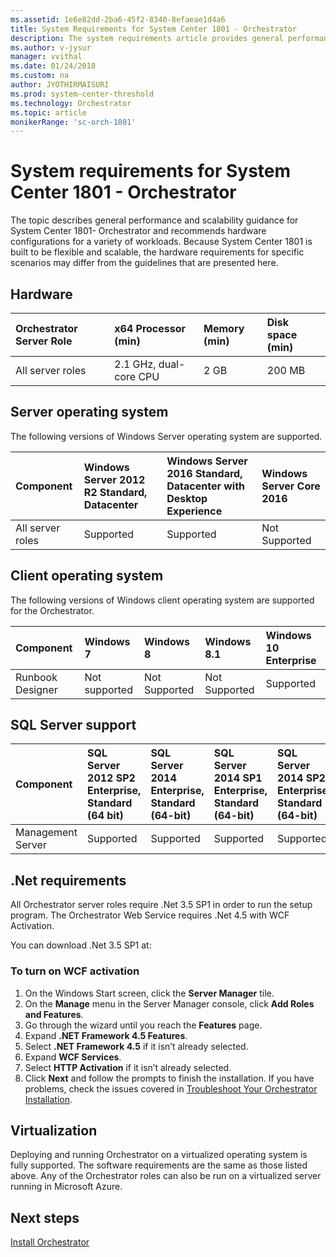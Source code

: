 ```yaml
---
ms.assetid: 1e6e82dd-2ba6-45f2-8340-8efaeae1d4a6
title: System Requirements for System Center 1801 - Orchestrator
description: The system requirements article provides general performance and scalability guidance for consideration as part of your design planning of your Orchestrator deployment.
ms.author: v-jysur
manager: vvithal
ms.date: 01/24/2018
ms.custom: na
author: JYOTHIRMAISURI
ms.prod: system-center-threshold
ms.technology: Orchestrator
ms.topic: article
monikerRange: 'sc-orch-1801'
---
```


# System requirements for System Center 1801 - Orchestrator

The topic describes general performance and scalability guidance for System Center 1801- Orchestrator and recommends hardware configurations for a variety of workloads. Because System Center 1801 is built to be flexible and scalable, the hardware requirements for specific scenarios may differ from the guidelines that are presented here.

## Hardware

| Orchestrator Server Role | x64 Processor (min) | Memory (min) | Disk space (min) |
|:-----|:----|:---- |:---- |
|All server roles|2.1 GHz, dual-core CPU |2 GB|200 MB

## Server operating system

The following versions of Windows Server operating system are supported.

| Component | Windows Server 2012 R2 Standard, Datacenter | Windows Server 2016 Standard, Datacenter with Desktop Experience | Windows Server Core 2016 |
|:--- |:---|:--- |:--- |
|All server roles|Supported|Supported|Not Supported


## Client operating system

The following versions of Windows client operating system are supported for the Orchestrator.

|Component| Windows 7 | Windows 8 | Windows 8.1 | Windows 10 Enterprise |
|:--- |:---|:--- |:--- |:---|
|Runbook Designer|Not supported|Not Supported|Not Supported|Supported

## SQL Server support

|Component|SQL Server 2012 SP2 Enterprise, Standard (64 bit)|SQL Server 2014 Enterprise, Standard (64-bit)|SQL Server 2014 SP1 Enterprise, Standard (64-bit)|SQL Server 2014 SP2 Enterprise, Standard (64-bit)|SQL Server 2016, Enterprise, Standard (64-bit)|
|:--- |:---|:--- |:--- |:---|:---|
|Management Server|Supported|Supported|Supported|Supported|Supported|

## .Net requirements

All Orchestrator server roles require .Net 3.5 SP1 in order to run the setup program. The Orchestrator Web Service requires .Net 4.5 with WCF Activation.

You can download .Net 3.5 SP1 at:  

### To turn on WCF activation

1. On the Windows Start screen, click the **Server Manager** tile.
2.	On the **Manage** menu in the Server Manager console, click **Add Roles and Features**.
3.	Go through the wizard until you reach the **Features** page.
4.	Expand **.NET Framework 4.5 Features**.
5.	Select **.NET Framework 4.5** if it isn’t already selected.
6.	Expand **WCF Services**.
7.	Select **HTTP Activation** if it isn’t already selected.
8.	Click **Next** and follow the prompts to finish the installation. If you have problems, check the issues covered in [Troubleshoot Your Orchestrator Installation](https://technet.microsoft.com/en-us/library/hh546549.aspx).


## Virtualization

Deploying and running Orchestrator on a virtualized operating system is fully supported. The software requirements are the same as those listed above. Any of the Orchestrator roles can also be run on a virtualized server running in Microsoft Azure.

## Next steps
[Install Orchestrator](install.md)
